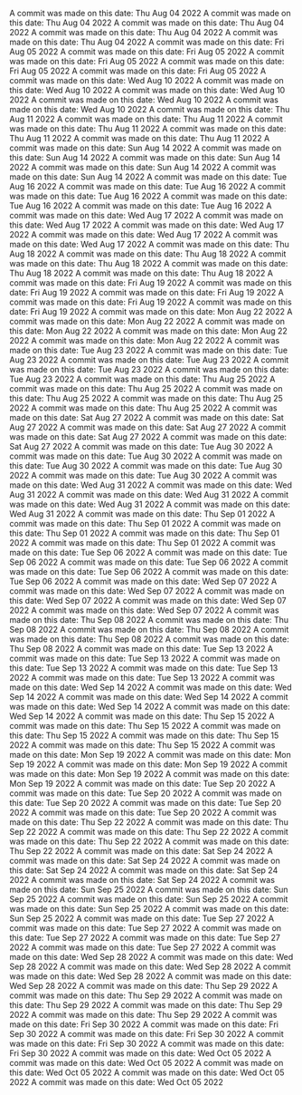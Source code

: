 A commit was made on this date: Thu Aug 04 2022
A commit was made on this date: Thu Aug 04 2022
A commit was made on this date: Thu Aug 04 2022
A commit was made on this date: Thu Aug 04 2022
A commit was made on this date: Thu Aug 04 2022
A commit was made on this date: Fri Aug 05 2022
A commit was made on this date: Fri Aug 05 2022
A commit was made on this date: Fri Aug 05 2022
A commit was made on this date: Fri Aug 05 2022
A commit was made on this date: Fri Aug 05 2022
A commit was made on this date: Wed Aug 10 2022
A commit was made on this date: Wed Aug 10 2022
A commit was made on this date: Wed Aug 10 2022
A commit was made on this date: Wed Aug 10 2022
A commit was made on this date: Wed Aug 10 2022
A commit was made on this date: Thu Aug 11 2022
A commit was made on this date: Thu Aug 11 2022
A commit was made on this date: Thu Aug 11 2022
A commit was made on this date: Thu Aug 11 2022
A commit was made on this date: Thu Aug 11 2022
A commit was made on this date: Sun Aug 14 2022
A commit was made on this date: Sun Aug 14 2022
A commit was made on this date: Sun Aug 14 2022
A commit was made on this date: Sun Aug 14 2022
A commit was made on this date: Sun Aug 14 2022
A commit was made on this date: Tue Aug 16 2022
A commit was made on this date: Tue Aug 16 2022
A commit was made on this date: Tue Aug 16 2022
A commit was made on this date: Tue Aug 16 2022
A commit was made on this date: Tue Aug 16 2022
A commit was made on this date: Wed Aug 17 2022
A commit was made on this date: Wed Aug 17 2022
A commit was made on this date: Wed Aug 17 2022
A commit was made on this date: Wed Aug 17 2022
A commit was made on this date: Wed Aug 17 2022
A commit was made on this date: Thu Aug 18 2022
A commit was made on this date: Thu Aug 18 2022
A commit was made on this date: Thu Aug 18 2022
A commit was made on this date: Thu Aug 18 2022
A commit was made on this date: Thu Aug 18 2022
A commit was made on this date: Fri Aug 19 2022
A commit was made on this date: Fri Aug 19 2022
A commit was made on this date: Fri Aug 19 2022
A commit was made on this date: Fri Aug 19 2022
A commit was made on this date: Fri Aug 19 2022
A commit was made on this date: Mon Aug 22 2022
A commit was made on this date: Mon Aug 22 2022
A commit was made on this date: Mon Aug 22 2022
A commit was made on this date: Mon Aug 22 2022
A commit was made on this date: Mon Aug 22 2022
A commit was made on this date: Tue Aug 23 2022
A commit was made on this date: Tue Aug 23 2022
A commit was made on this date: Tue Aug 23 2022
A commit was made on this date: Tue Aug 23 2022
A commit was made on this date: Tue Aug 23 2022
A commit was made on this date: Thu Aug 25 2022
A commit was made on this date: Thu Aug 25 2022
A commit was made on this date: Thu Aug 25 2022
A commit was made on this date: Thu Aug 25 2022
A commit was made on this date: Thu Aug 25 2022
A commit was made on this date: Sat Aug 27 2022
A commit was made on this date: Sat Aug 27 2022
A commit was made on this date: Sat Aug 27 2022
A commit was made on this date: Sat Aug 27 2022
A commit was made on this date: Sat Aug 27 2022
A commit was made on this date: Tue Aug 30 2022
A commit was made on this date: Tue Aug 30 2022
A commit was made on this date: Tue Aug 30 2022
A commit was made on this date: Tue Aug 30 2022
A commit was made on this date: Tue Aug 30 2022
A commit was made on this date: Wed Aug 31 2022
A commit was made on this date: Wed Aug 31 2022
A commit was made on this date: Wed Aug 31 2022
A commit was made on this date: Wed Aug 31 2022
A commit was made on this date: Wed Aug 31 2022
A commit was made on this date: Thu Sep 01 2022
A commit was made on this date: Thu Sep 01 2022
A commit was made on this date: Thu Sep 01 2022
A commit was made on this date: Thu Sep 01 2022
A commit was made on this date: Thu Sep 01 2022
A commit was made on this date: Tue Sep 06 2022
A commit was made on this date: Tue Sep 06 2022
A commit was made on this date: Tue Sep 06 2022
A commit was made on this date: Tue Sep 06 2022
A commit was made on this date: Tue Sep 06 2022
A commit was made on this date: Wed Sep 07 2022
A commit was made on this date: Wed Sep 07 2022
A commit was made on this date: Wed Sep 07 2022
A commit was made on this date: Wed Sep 07 2022
A commit was made on this date: Wed Sep 07 2022
A commit was made on this date: Thu Sep 08 2022
A commit was made on this date: Thu Sep 08 2022
A commit was made on this date: Thu Sep 08 2022
A commit was made on this date: Thu Sep 08 2022
A commit was made on this date: Thu Sep 08 2022
A commit was made on this date: Tue Sep 13 2022
A commit was made on this date: Tue Sep 13 2022
A commit was made on this date: Tue Sep 13 2022
A commit was made on this date: Tue Sep 13 2022
A commit was made on this date: Tue Sep 13 2022
A commit was made on this date: Wed Sep 14 2022
A commit was made on this date: Wed Sep 14 2022
A commit was made on this date: Wed Sep 14 2022
A commit was made on this date: Wed Sep 14 2022
A commit was made on this date: Wed Sep 14 2022
A commit was made on this date: Thu Sep 15 2022
A commit was made on this date: Thu Sep 15 2022
A commit was made on this date: Thu Sep 15 2022
A commit was made on this date: Thu Sep 15 2022
A commit was made on this date: Thu Sep 15 2022
A commit was made on this date: Mon Sep 19 2022
A commit was made on this date: Mon Sep 19 2022
A commit was made on this date: Mon Sep 19 2022
A commit was made on this date: Mon Sep 19 2022
A commit was made on this date: Mon Sep 19 2022
A commit was made on this date: Tue Sep 20 2022
A commit was made on this date: Tue Sep 20 2022
A commit was made on this date: Tue Sep 20 2022
A commit was made on this date: Tue Sep 20 2022
A commit was made on this date: Tue Sep 20 2022
A commit was made on this date: Thu Sep 22 2022
A commit was made on this date: Thu Sep 22 2022
A commit was made on this date: Thu Sep 22 2022
A commit was made on this date: Thu Sep 22 2022
A commit was made on this date: Thu Sep 22 2022
A commit was made on this date: Sat Sep 24 2022
A commit was made on this date: Sat Sep 24 2022
A commit was made on this date: Sat Sep 24 2022
A commit was made on this date: Sat Sep 24 2022
A commit was made on this date: Sat Sep 24 2022
A commit was made on this date: Sun Sep 25 2022
A commit was made on this date: Sun Sep 25 2022
A commit was made on this date: Sun Sep 25 2022
A commit was made on this date: Sun Sep 25 2022
A commit was made on this date: Sun Sep 25 2022
A commit was made on this date: Tue Sep 27 2022
A commit was made on this date: Tue Sep 27 2022
A commit was made on this date: Tue Sep 27 2022
A commit was made on this date: Tue Sep 27 2022
A commit was made on this date: Tue Sep 27 2022
A commit was made on this date: Wed Sep 28 2022
A commit was made on this date: Wed Sep 28 2022
A commit was made on this date: Wed Sep 28 2022
A commit was made on this date: Wed Sep 28 2022
A commit was made on this date: Wed Sep 28 2022
A commit was made on this date: Thu Sep 29 2022
A commit was made on this date: Thu Sep 29 2022
A commit was made on this date: Thu Sep 29 2022
A commit was made on this date: Thu Sep 29 2022
A commit was made on this date: Thu Sep 29 2022
A commit was made on this date: Fri Sep 30 2022
A commit was made on this date: Fri Sep 30 2022
A commit was made on this date: Fri Sep 30 2022
A commit was made on this date: Fri Sep 30 2022
A commit was made on this date: Fri Sep 30 2022
A commit was made on this date: Wed Oct 05 2022
A commit was made on this date: Wed Oct 05 2022
A commit was made on this date: Wed Oct 05 2022
A commit was made on this date: Wed Oct 05 2022
A commit was made on this date: Wed Oct 05 2022
